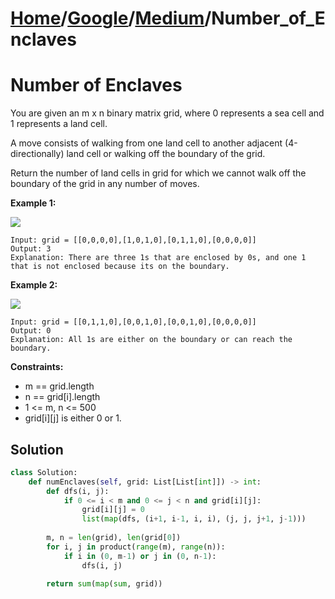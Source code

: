 # [Home](./../..)/[Google](./..)/[Medium](./)/Number_of_Enclaves
<h1>Number of Enclaves</h1>

<p>
You are given an m x n binary matrix grid, where 0 represents a sea cell and 1 represents a land cell.
</p>
<p>
A move consists of walking from one land cell to another adjacent (4-directionally) land cell or walking off the boundary of the grid.
</p>
<p>
Return the number of land cells in grid for which we cannot walk off the boundary of the grid in any number of moves.
</p>

<b>Example 1:</b>

<img src="https://assets.leetcode.com/uploads/2021/02/18/enclaves1.jpg">

    Input: grid = [[0,0,0,0],[1,0,1,0],[0,1,1,0],[0,0,0,0]]
    Output: 3
    Explanation: There are three 1s that are enclosed by 0s, and one 1 that is not enclosed because its on the boundary.

<b>Example 2:</b>

<img src="https://assets.leetcode.com/uploads/2021/02/18/enclaves2.jpg">

    Input: grid = [[0,1,1,0],[0,0,1,0],[0,0,1,0],[0,0,0,0]]
    Output: 0
    Explanation: All 1s are either on the boundary or can reach the boundary.
    
<b>Constraints:</b>

- m == grid.length
- n == grid[i].length
- 1 <= m, n <= 500
- grid[i][j] is either 0 or 1.

<h2>Solution</h2>

```python
class Solution:
    def numEnclaves(self, grid: List[List[int]]) -> int:
        def dfs(i, j):
            if 0 <= i < m and 0 <= j < n and grid[i][j]:
                grid[i][j] = 0
                list(map(dfs, (i+1, i-1, i, i), (j, j, j+1, j-1)))
                
        m, n = len(grid), len(grid[0])
        for i, j in product(range(m), range(n)):
            if i in (0, m-1) or j in (0, n-1):
                dfs(i, j)
                
        return sum(map(sum, grid))
```
